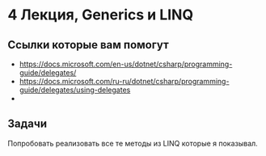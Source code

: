 # 4 Лекция, Generics и LINQ


## Ссылки которые вам помогут

* https://docs.microsoft.com/en-us/dotnet/csharp/programming-guide/delegates/
* https://docs.microsoft.com/ru-ru/dotnet/csharp/programming-guide/delegates/using-delegates
* 

  ## Задачи

Попробовать реализовать все те методы из LINQ которые я показывал.
